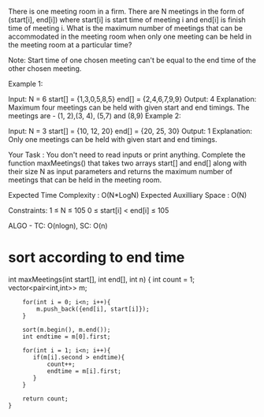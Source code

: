 There is one meeting room in a firm. There are N meetings in the form of (start[i], end[i]) where start[i] is start time of meeting i and end[i] is finish time of meeting i.
What is the maximum number of meetings that can be accommodated in the meeting room when only one meeting can be held in the meeting room at a particular time?

Note: Start time of one chosen meeting can't be equal to the end time of the other chosen meeting.


Example 1:

Input:
N = 6
start[] = {1,3,0,5,8,5}
end[] =  {2,4,6,7,9,9}
Output: 
4
Explanation:
Maximum four meetings can be held with
given start and end timings.
The meetings are - (1, 2),(3, 4), (5,7) and (8,9)
Example 2:

Input:
N = 3
start[] = {10, 12, 20}
end[] = {20, 25, 30}
Output: 
1
Explanation:
Only one meetings can be held
with given start and end timings.

Your Task :
You don't need to read inputs or print anything. Complete the function maxMeetings() that takes two arrays start[] and end[] along with their size N as input parameters and returns the maximum number of meetings that can be held in the meeting room.


Expected Time Complexity : O(N*LogN)
Expected Auxilliary Space : O(N)


Constraints:
1 ≤ N ≤ 105
0 ≤ start[i] < end[i] ≤ 105

ALGO - TC: O(nlogn), SC: O(n)
# sort according to end time

int maxMeetings(int start[], int end[], int n)
    {
        int count = 1;
        vector<pair<int,int>> m;
        
        for(int i = 0; i<n; i++){
            m.push_back({end[i], start[i]});
        }
        
        sort(m.begin(), m.end());
        int endtime = m[0].first;
        
        for(int i = 1; i<n; i++){
           if(m[i].second > endtime){
               count++;
               endtime = m[i].first;
           }
        }
        
        return count;
    }